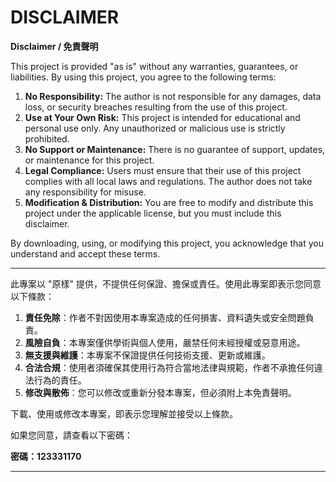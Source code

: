 # DISCLAIMER

**Disclaimer / 免責聲明**

This project is provided "as is" without any warranties, guarantees, or liabilities. By using this project, you agree to the following terms:

1. **No Responsibility:** The author is not responsible for any damages, data loss, or security breaches resulting from the use of this project.
2. **Use at Your Own Risk:** This project is intended for educational and personal use only. Any unauthorized or malicious use is strictly prohibited.
3. **No Support or Maintenance:** There is no guarantee of support, updates, or maintenance for this project.
4. **Legal Compliance:** Users must ensure that their use of this project complies with all local laws and regulations. The author does not take any responsibility for misuse.
5. **Modification & Distribution:** You are free to modify and distribute this project under the applicable license, but you must include this disclaimer.

By downloading, using, or modifying this project, you acknowledge that you understand and accept these terms.

---

此專案以 "原樣" 提供，不提供任何保證、擔保或責任。使用此專案即表示您同意以下條款：

1. **責任免除**：作者不對因使用本專案造成的任何損害、資料遺失或安全問題負責。
2. **風險自負**：本專案僅供學術與個人使用，嚴禁任何未經授權或惡意用途。
3. **無支援與維護**：本專案不保證提供任何技術支援、更新或維護。
4. **合法合規**：使用者須確保其使用行為符合當地法律與規範，作者不承擔任何違法行為的責任。
5. **修改與散佈**：您可以修改或重新分發本專案，但必須附上本免責聲明。

下載、使用或修改本專案，即表示您理解並接受以上條款。











如果您同意，請查看以下密碼：

**密碼：123331170**

---


